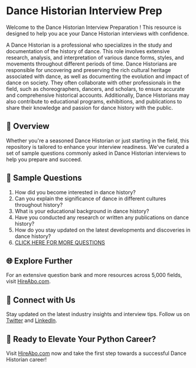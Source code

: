 # Dance Historian Interview Prep

Welcome to the Dance Historian Interview Preparation ! This resource is designed to help you ace your Dance Historian interviews with confidence.

A Dance Historian is a professional who specializes in the study and documentation of the history of dance. This role involves extensive research, analysis, and interpretation of various dance forms, styles, and movements throughout different periods of time. Dance Historians are responsible for uncovering and preserving the rich cultural heritage associated with dance, as well as documenting the evolution and impact of dance on society. They often collaborate with other professionals in the field, such as choreographers, dancers, and scholars, to ensure accurate and comprehensive historical accounts. Additionally, Dance Historians may also contribute to educational programs, exhibitions, and publications to share their knowledge and passion for dance history with the public.

## 🚀 Overview

Whether you're a seasoned Dance Historian or just starting in the field, this repository is tailored to enhance your interview readiness. We've curated a set of sample questions commonly asked in Dance Historian interviews to help you prepare and succeed.

## 📝 Sample Questions

1. How did you become interested in dance history?
2. Can you explain the significance of dance in different cultures throughout history?
3. What is your educational background in dance history?
4. Have you conducted any research or written any publications on dance history?
5. How do you stay updated on the latest developments and discoveries in dance history?
6. [CLICK HERE FOR MORE QUESTIONS](https://hireabo.com/job/16_4_14/Dance%20Historian)

## 🌐 Explore Further

For an extensive question bank and more resources across 5,000 fields, visit [HireAbo.com](https://www.hireabo.com).

## 📱 Connect with Us

Stay updated on the latest industry insights and interview tips. Follow us on [Twitter](https://twitter.com/hireabo) and [LinkedIn](https://www.linkedin.com/in/hire-abo-3609972a8/).

## 🚀 Ready to Elevate Your Python Career?

Visit [HireAbo.com](https://www.hireabo.com) now and take the first step towards a successful Dance Historian career!
